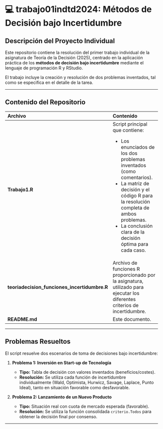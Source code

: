 # 💻 trabajo01indtd2024: Métodos de Decisión bajo Incertidumbre

## Descripción del Proyecto Individual

Este repositorio contiene la resolución del primer trabajo individual de la asignatura de Teoría de la Decisión (2025), centrado en la aplicación práctica de los **métodos de decisión bajo incertidumbre** mediante el lenguaje de programación R y RStudio.

El trabajo incluye la creación y resolución de dos problemas inventados, tal como se especifica en el detalle de la tarea.

---

## Contenido del Repositorio

| Archivo | Contenido |
| :--- | :--- |
| **Trabajo1.R** | Script principal que contiene: <ul><li>Los enunciados de los dos problemas inventados (como comentarios).</li><li>La matriz de decisión y el código R para la resolución completa de ambos problemas.</li><li>La conclusión clara de la decisión óptima para cada caso.</li></ul> |
| **teoriadecision\_funciones\_incertidumbre.R** | Archivo de funciones R proporcionado por la asignatura, utilizado para ejecutar los diferentes criterios de incertidumbre. |
| **README.md** | Este documento. |

---

## Problemas Resueltos

El script resuelve dos escenarios de toma de decisiones bajo incertidumbre:

1.  **Problema 1: Inversión en Start-up de Tecnología**
    * **Tipo:** Tabla de decisión con valores inventados (beneficios/costes).
    * **Resolución:** Se utiliza cada función de incertidumbre individualmente (Wald, Optimista, Hurwicz, Savage, Laplace, Punto Ideal), tanto en situación favorable como desfavorable.

2.  **Problema 2: Lanzamiento de un Nuevo Producto**
    * **Tipo:** Situación real con cuota de mercado esperada (favorable).
    * **Resolución:** Se utiliza la función consolidada `criterio.Todos` para obtener la decisión final por consenso.

---
